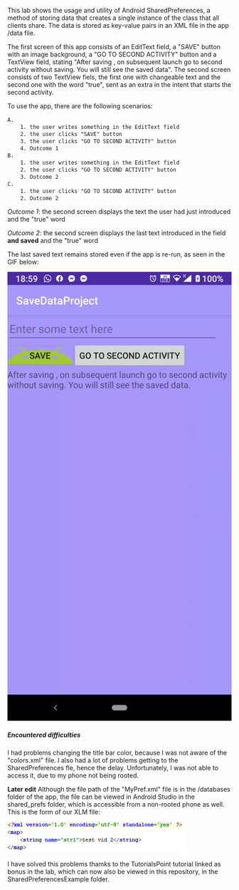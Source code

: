 This lab shows the usage and utility of Android SharedPreferences, a method of storing data that creates a single instance of the class that all clients share. The data is stored as key-value pairs in an XML file in the app /data file.

The first screen of this app consists of an EditText field, a "SAVE" button with an image background, a "GO TO SECOND ACTIVITY" button and a TextView field, stating "After saving , on subsequent launch go to second activity without saving. You will still see the saved data". The second screen consists of two TextView fiels, the first one with changeable text and the second one with the word "true", sent as an extra in the intent that starts the second activity.

To use the app, there are the following scenarios: 

	A. 
		1. the user writes something in the EditText field
		2. the user clicks "SAVE" button
		3. the user clicks "GO TO SECOND ACTIVITY" button
		4. Outcome 1
	B. 
		1. the user writes something in the EditText field
		2. the user clicks "GO TO SECOND ACTIVITY" button
		3. Outcome 2
	C.
		1. the user clicks "GO TO SECOND ACTIVITY" button
		2. Outcome 2

*Outcome 1*: the second screen displays the text the user had just introduced and the "true" word

*Outcome 2*: the second screen displays the last text introduced in the field **and saved** and the "true" word

The last saved text remains stored even if the app is re-run, as seen in the GIF below:

![example video](labo6_example.gif)

##### Encountered difficulties

I had problems changing the title bar color, because I was not aware of the "colors.xml" file.
I also had a lot of problems getting to the SharedPreferences fle, hence the delay. Unfortunately, I was not able to access it, due to my phone not being rooted.

**Later edit** Although the file path of the "MyPref.xml" file is in the /databases folder of the app, the file can be viewed in Android Studio in the shared_prefs folder, which is accessible from a non-rooted phone as well. This is the form of our XLM file:

![prefs file](xml_ss.png)

I have solved this problems thamks to the TutorialsPoint tutorial linked as bonus in the lab, which can now also be viewed in this repository, in the SharedPreferencesExample folder.

 

